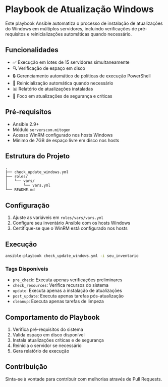 # Playbook de Atualização Windows

Este playbook Ansible automatiza o processo de instalação de atualizações do Windows em múltiplos servidores, incluindo verificações de pré-requisitos e reinicializações automáticas quando necessário.

## Funcionalidades

- ✅ Execução em lotes de 15 servidores simultaneamente
- 🔍 Verificação de espaço em disco
- 🔒 Gerenciamento automático de políticas de execução PowerShell
- 🔄 Reinicialização automática quando necessário
- 📊 Relatório de atualizações instaladas
- 🎯 Foco em atualizações de segurança e críticas

## Pré-requisitos

- Ansible 2.9+
- Módulo `serverscom.mitogen`
- Acesso WinRM configurado nos hosts Windows
- Mínimo de 7GB de espaço livre em disco nos hosts

## Estrutura do Projeto

```
.
├── check_update_windows.yml
├── roles/
│   └── vars/
│       └── vars.yml
└── README.md
```

## Configuração

1. Ajuste as variáveis em `roles/vars/vars.yml`
2. Configure seu inventário Ansible com os hosts Windows
3. Certifique-se que o WinRM está configurado nos hosts

## Execução

```bash
ansible-playbook check_update_windows.yml -i seu_inventario
```

### Tags Disponíveis

- `pre_check`: Executa apenas verificações preliminares
- `check_resources`: Verifica recursos do sistema
- `update`: Executa apenas a instalação de atualizações
- `post_update`: Executa apenas tarefas pós-atualização
- `cleanup`: Executa apenas tarefas de limpeza

## Comportamento do Playbook

1. Verifica pré-requisitos do sistema
2. Valida espaço em disco disponível
3. Instala atualizações críticas e de segurança
4. Reinicia o servidor se necessário
5. Gera relatório de execução

## Contribuição

Sinta-se à vontade para contribuir com melhorias através de Pull Requests.

